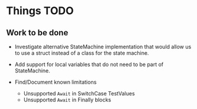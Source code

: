 # Things TODO

## Work to be done

- Investigate alternative StateMachine implementation that would allow us to use a struct instead of a class for the state machine.
- Add support for local variables that do not need to be part of StateMachine.

- Find/Document known limitations
  - Unsupported `Await` in SwitchCase TestValues
  - Unsupported `Await` in Finally blocks
  